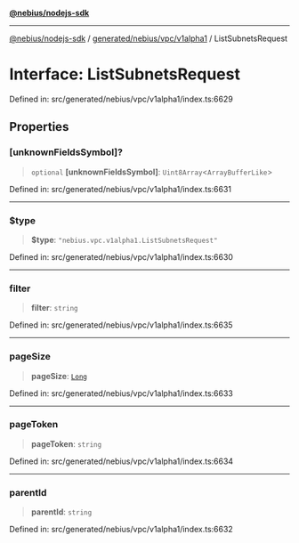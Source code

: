[**@nebius/nodejs-sdk**](../../../../../README.md)

***

[@nebius/nodejs-sdk](../../../../../README.md) / [generated/nebius/vpc/v1alpha1](../README.md) / ListSubnetsRequest

# Interface: ListSubnetsRequest

Defined in: src/generated/nebius/vpc/v1alpha1/index.ts:6629

## Properties

### \[unknownFieldsSymbol\]?

> `optional` **\[unknownFieldsSymbol\]**: `Uint8Array`\<`ArrayBufferLike`\>

Defined in: src/generated/nebius/vpc/v1alpha1/index.ts:6631

***

### $type

> **$type**: `"nebius.vpc.v1alpha1.ListSubnetsRequest"`

Defined in: src/generated/nebius/vpc/v1alpha1/index.ts:6630

***

### filter

> **filter**: `string`

Defined in: src/generated/nebius/vpc/v1alpha1/index.ts:6635

***

### pageSize

> **pageSize**: [`Long`](../../../../../runtime/protos/core/classes/Long.md)

Defined in: src/generated/nebius/vpc/v1alpha1/index.ts:6633

***

### pageToken

> **pageToken**: `string`

Defined in: src/generated/nebius/vpc/v1alpha1/index.ts:6634

***

### parentId

> **parentId**: `string`

Defined in: src/generated/nebius/vpc/v1alpha1/index.ts:6632
